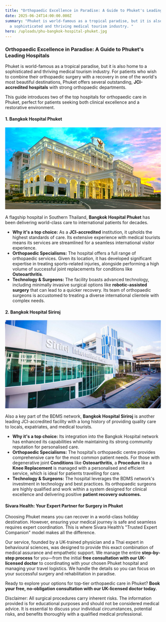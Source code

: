 ```yaml
---
title: "Orthopaedic Excellence in Paradise: A Guide to Phuket's Leading Hospitals"
date: 2025-06-24T14:00:00.000Z
summary: "Phuket is world-famous as a tropical paradise, but it is also home to
  a sophisticated and thriving medical tourism industry. "
hero: /uploads/phu-bangkok-hospital-phuket.jpg
---
```

### **Orthopaedic Excellence in Paradise: A Guide to Phuket's Leading Hospitals**

Phuket is world-famous as a tropical paradise, but it is also home to a sophisticated and thriving medical tourism industry. For patients who wish to combine their orthopaedic surgery with a recovery in one of the world's most beautiful destinations, Phuket offers several outstanding, **JCI-accredited hospitals** with strong orthopaedic departments.

This guide introduces two of the top hospitals for orthopaedic care in Phuket, perfect for patients seeking both clinical excellence and a restorative environment.

#### **1. Bangkok Hospital Phuket**

![bangkok hospital phuket](/uploads/phu-bangkok-hospital-phuket.jpg "bangkok hospital phuket")

A flagship hospital in Southern Thailand, **Bangkok Hospital Phuket** has been delivering world-class care to international patients for decades.

* **Why it's a top choice:** As a **JCI-accredited** institution, it upholds the highest standards of care. Its extensive experience with medical tourists means its services are streamlined for a seamless international visitor experience.
* **Orthopaedic Specialisms:** The hospital offers a full range of orthopaedic services. Given its location, it has developed significant expertise in treating sports-related injuries, alongside performing a high volume of successful joint replacements for conditions like **Osteoarthritis**.
* **Technology & Surgeons:** The facility boasts advanced technology, including minimally invasive surgical options like **robotic-assisted surgery** that can lead to a quicker recovery. Its team of orthopaedic surgeons is accustomed to treating a diverse international clientele with complex needs.

#### **2. Bangkok Hospital Siriroj**

![bangkok hospital siriroj](/uploads/phu-bangkok-hospital-siriroj.jpg "bangkok hospital siriroj")

Also a key part of the BDMS network, **Bangkok Hospital Siriroj** is another leading JCI-accredited facility with a long history of providing quality care to locals, expatriates, and medical tourists.

* **Why it's a top choice:** Its integration into the Bangkok Hospital network has enhanced its capabilities while maintaining its strong community reputation for personalised care.
* **Orthopaedic Specialisms:** The hospital’s orthopaedic centre provides comprehensive care for the most common patient needs. For those with degenerative joint **Conditions** like **Osteoarthritis**, a **Procedure** like a **Knee Replacement** is managed with a personalised and efficient service, which is ideal for patients travelling for care.
* **Technology & Surgeons:** The hospital leverages the BDMS network's investment in technology and best practices. Its orthopaedic surgeons are highly qualified and work within a system designed for clinical excellence and delivering positive **patient recovery outcomes.**

#### **Sivara Health: Your Expert Partner for Surgery in Phuket**

Choosing Phuket means you can recover in a world-class holiday destination. However, ensuring your medical journey is safe and seamless requires expert coordination. This is where Sivara Health’s "Trusted Expert Companion" model makes all the difference.

Our service, founded by a UK-trained physician and a Thai expert in behavioural sciences, was designed to provide this exact combination of medical assurance and empathetic support. We manage the entire **step-by-step process** for you—from the initial **free consultation with our UK-licensed doctor** to coordinating with your chosen Phuket hospital and managing your travel logistics. We handle the details so you can focus on your successful surgery and rehabilitation in paradise.

Ready to explore your options for top-tier orthopaedic care in Phuket? **Book your free, no-obligation consultation with our UK-licensed doctor today.**



Disclaimer: All surgical procedures carry inherent risks. The information provided is for educational purposes and should not be considered medical advice. It is essential to discuss your individual circumstances, potential risks, and benefits thoroughly with a qualified medical professional.
